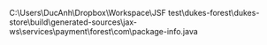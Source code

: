 C:\Users\DucAnh\Dropbox\Workspace\JSF test\dukes-forest\dukes-store\build\generated-sources\jax-ws\services\payment\forest\com\package-info.java
